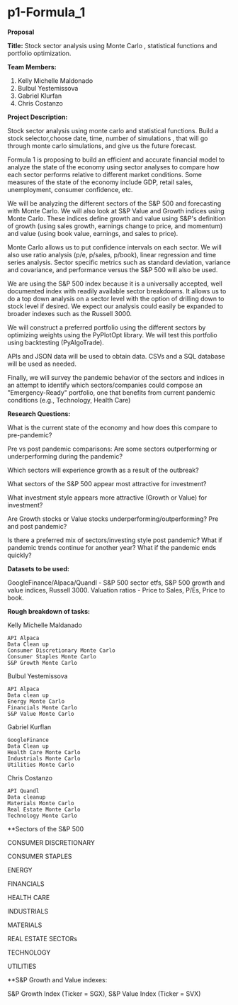 # p1-Formula_1 
                           
**Proposal**

**Title:**  Stock sector analysis using Monte Carlo , statistical functions and portfolio optimization. 

**Team Members:**

1. Kelly Michelle Maldonado
2. Bulbul Yestemissova
3. Gabriel Klurfan
4. Chris Costanzo

**Project Description:**

Stock sector analysis using monte carlo and statistical functions.
Build a stock selector,choose date, time, number of simulations  , that will go through monte carlo simulations, and give us the future forecast. 


Formula 1 is proposing to build an efficient and accurate financial model to analyze the state of the economy using sector analyses to compare how each sector performs relative to different market conditions. Some measures of the state of the economy include GDP, retail sales, unemployment, consumer confidence, etc. 

We will be analyzing the different sectors of the S&P 500 and forecasting with Monte Carlo. We will also look at S&P Value and Growth indices using Monte Carlo. These indices define growth and value using S&P's definition of growth (using sales growth, earnings change to price, and momentum) and value (using book value, earnings, and sales to price). 

Monte Carlo allows us to put confidence intervals on each sector. We will also use ratio analysis (p/e, p/sales, p/book), linear regression and time series analysis. Sector specific metrics such as standard deviation, variance and covariance, and performance versus the S&P 500 will also be used. 

We are using the S&P 500 index because it is a universally accepted, well documented index with readily available sector breakdowns. It allows us to do a top down analysis on a sector level with the option of drilling down to stock level if desired. We expect our analysis could easily be expanded to broader indexes such as the Russell 3000. 

We will construct a preferred portfolio using the different sectors by optimizing weights using the PyPlotOpt library. We will test this portfolio using backtesting (PyAlgoTrade).

APIs and JSON data will be used to obtain data. CSVs and a SQL database will be used as needed. 

Finally,  we will survey the pandemic behavior of the sectors and indices in an attempt to identify which sectors/companies could compose an "Emergency-Ready" portfolio, one that benefits from current pandemic conditions (e.g., Technology, Health Care) 



**Research Questions:**

What is the current state of the economy and how does this compare to pre-pandemic? 

Pre vs post pandemic comparisons:  Are some sectors outperforming or underperforming during the pandemic?

Which sectors will experience growth as a result of the outbreak?

What sectors of the S&P 500 appear most attractive for investment?

What investment style appears more attractive (Growth or Value) for investment?

Are Growth stocks or Value stocks underperforming/outperforming? Pre and post pandemic?

Is there a preferred mix of sectors/investing style post pandemic? What if pandemic trends continue for another year? What if the pandemic ends quickly?

**Datasets to be used:**

GoogleFinance/Alpaca/Quandl - S&P 500 sector etfs, S&P 500 growth and value indices, Russell 3000. Valuation ratios - Price to Sales, P/Es, Price to book. 


**Rough breakdown of tasks:**

Kelly Michelle Maldanado

    API Alpaca
    Data Clean up
    Consumer Discretionary Monte Carlo
    Consumer Staples Monte Carlo
    S&P Growth Monte Carlo
    
Bulbul Yestemissova
    
    API Alpaca
    Data clean up
    Energy Monte Carlo
    Financials Monte Carlo
    S&P Value Monte Carlo

Gabriel Kurflan

    GoogleFinance
    Data Clean up
    Health Care Monte Carlo
    Industrials Monte Carlo
    Utilities Monte Carlo
    

Chris Costanzo

    API Quandl
    Data cleanup
    Materials Monte Carlo
    Real Estate Monte Carlo
    Technology Monte Carlo
    

**Sectors of the S&P 500

CONSUMER DISCRETIONARY

CONSUMER STAPLES

ENERGY

FINANCIALS

HEALTH CARE

INDUSTRIALS

MATERIALS

REAL ESTATE SECTORs

TECHNOLOGY

UTILITIES

**S&P Growth and Value indexes:

S&P Growth Index (Ticker = SGX),
S&P Value Index (Ticker = SVX)










